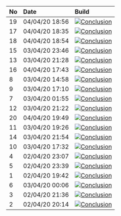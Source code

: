| No | Date           | Build                                                                                                                                                                    |
| :- | :------------- | :----------------------------------------------------------------------------------------------------------------------------------------------------------------------- |
| 19 | 04/04/20 18:56 | [![Conclusion](https://img.shields.io/badge/build-pass-brightgreen)](https://github.com/e2e-boilerplate/cypress-typescript-browserify-jest-expect/actions/runs/70789939) |
| 17 | 04/04/20 18:35 | [![Conclusion](https://img.shields.io/badge/build-pass-brightgreen)](https://github.com/e2e-boilerplate/cypress-typescript-browserify-jest-expect/actions/runs/70784958) |
| 18 | 04/04/20 18:54 | [![Conclusion](https://img.shields.io/badge/build-fail-red)](https://github.com/e2e-boilerplate/cypress-typescript-browserify-jest-expect/actions/runs/70789735)         |
| 15 | 03/04/20 23:46 | [![Conclusion](https://img.shields.io/badge/build-fail-red)](https://github.com/e2e-boilerplate/cypress-typescript-browserify-jest-expect/actions/runs/70349750)         |
| 13 | 03/04/20 21:28 | [![Conclusion](https://img.shields.io/badge/build-pass-brightgreen)](https://github.com/e2e-boilerplate/cypress-typescript-browserify-jest-expect/actions/runs/70303863) |
| 16 | 04/04/20 17:43 | [![Conclusion](https://img.shields.io/badge/build-pass-brightgreen)](https://github.com/e2e-boilerplate/cypress-typescript-browserify-jest-expect/actions/runs/70763786) |
| 8  | 03/04/20 14:58 | [![Conclusion](https://img.shields.io/badge/build-fail-red)](https://github.com/e2e-boilerplate/cypress-typescript-browserify-jest-expect/actions/runs/70100613)         |
| 9  | 03/04/20 17:10 | [![Conclusion](https://img.shields.io/badge/build-pass-brightgreen)](https://github.com/e2e-boilerplate/cypress-typescript-browserify-jest-expect/actions/runs/70181769) |
| 7  | 03/04/20 01:55 | [![Conclusion](https://img.shields.io/badge/build-pass-brightgreen)](https://github.com/e2e-boilerplate/cypress-typescript-browserify-jest-expect/actions/runs/69618282) |
| 12 | 03/04/20 21:22 | [![Conclusion](https://img.shields.io/badge/build-pass-brightgreen)](https://github.com/e2e-boilerplate/cypress-typescript-browserify-jest-expect/actions/runs/70302279) |
| 20 | 04/04/20 19:49 | [![Conclusion](https://img.shields.io/badge/build-pass-brightgreen)](https://github.com/e2e-boilerplate/cypress-typescript-browserify-jest-expect/actions/runs/70809664) |
| 11 | 03/04/20 19:26 | [![Conclusion](https://img.shields.io/badge/build-pass-brightgreen)](https://github.com/e2e-boilerplate/cypress-typescript-browserify-jest-expect/actions/runs/70246886) |
| 14 | 03/04/20 21:54 | [![Conclusion](https://img.shields.io/badge/build-pass-brightgreen)](https://github.com/e2e-boilerplate/cypress-typescript-browserify-jest-expect/actions/runs/70310341) |
| 10 | 03/04/20 17:32 | [![Conclusion](https://img.shields.io/badge/build-pass-brightgreen)](https://github.com/e2e-boilerplate/cypress-typescript-browserify-jest-expect/actions/runs/70191642) |
| 4  | 02/04/20 23:07 | [![Conclusion](https://img.shields.io/badge/build-pass-brightgreen)](https://github.com/e2e-boilerplate/cypress-typescript-browserify-jest-expect/actions/runs/69551194) |
| 5  | 02/04/20 23:39 | [![Conclusion](https://img.shields.io/badge/build-pass-brightgreen)](https://github.com/e2e-boilerplate/cypress-typescript-browserify-jest-expect/actions/runs/69561418) |
| 1  | 02/04/20 19:42 | [![Conclusion](https://img.shields.io/badge/build-pass-brightgreen)](https://github.com/e2e-boilerplate/cypress-typescript-browserify-jest-expect/actions/runs/69446237) |
| 6  | 03/04/20 00:06 | [![Conclusion](https://img.shields.io/badge/build-pass-brightgreen)](https://github.com/e2e-boilerplate/cypress-typescript-browserify-jest-expect/actions/runs/69574978) |
| 3  | 02/04/20 21:36 | [![Conclusion](https://img.shields.io/badge/build-pass-brightgreen)](https://github.com/e2e-boilerplate/cypress-typescript-browserify-jest-expect/actions/runs/69506397) |
| 2  | 02/04/20 20:14 | [![Conclusion](https://img.shields.io/badge/build-pass-brightgreen)](https://github.com/e2e-boilerplate/cypress-typescript-browserify-jest-expect/actions/runs/69472570) |